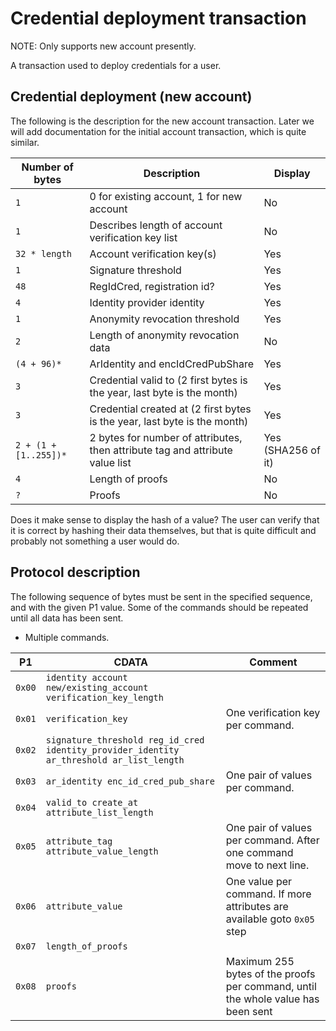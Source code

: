 # Credential deployment transaction

NOTE: Only supports new account presently.

A transaction used to deploy credentials for a user.

## Credential deployment (new account)

The following is the description for the new account transaction. Later we will add documentation for the initial
account transaction, which is quite similar.

| Number of bytes                    | Description | Display |
|------------------------------------|-------------|---------|
| `1`  | 0 for existing account, 1 for new account | No |
| `1`  | Describes length of account verification key list | No |
| `32 * length` | Account verification key(s) | Yes |
| `1`  | Signature threshold | Yes | 
| `48` | RegIdCred, registration id? | Yes |
| `4`  | Identity provider identity | Yes |
| `1`  | Anonymity revocation threshold | Yes | 
| `2`  | Length of anonymity revocation data | No |
| `(4 + 96)*` | ArIdentity and encIdCredPubShare | Yes |
| `3`  | Credential valid to (2 first bytes is the year, last byte is the month) | Yes |
| `3`  | Credential created at (2 first bytes is the year, last byte is the month) | Yes |
| `2 + (1 + [1..255])*` | 2 bytes for number of attributes, then attribute tag and attribute value list | Yes (SHA256 of it) |
| `4`  | Length of proofs | No | 
| `?`  | Proofs | No  |

Does it make sense to display the hash of a value? The user can verify that it is correct by hashing their data
themselves, but that is quite difficult and probably not something a user would do.

## Protocol description

The following sequence of bytes must be sent in the specified sequence, and with the given P1 value. Some of the commands
should be repeated until all data has been sent.

* Multiple commands.

| P1 | CDATA | Comment |
|--------|-------------|----|
| `0x00` | `identity account new/existing_account verification_key_length` | |
| `0x01` | `verification_key` | One verification key per command. |
| `0x02` | `signature_threshold reg_id_cred identity_provider_identity ar_threshold ar_list_length` | |
| `0x03` | `ar_identity enc_id_cred_pub_share` | One pair of values per command. |
| `0x04` | `valid_to create_at attribute_list_length` | |
| `0x05` | `attribute_tag attribute_value_length` | One pair of values per command. After one command move to next line. |
| `0x06` | `attribute_value` | One value per command. If more attributes are available goto `0x05` step |
| `0x07` | `length_of_proofs` | | 
| `0x08` | `proofs` | Maximum 255 bytes of the proofs per command, until the whole value has been sent | 
